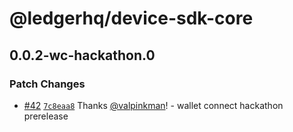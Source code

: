# @ledgerhq/device-sdk-core

## 0.0.2-wc-hackathon.0

### Patch Changes

- [#42](https://github.com/LedgerHQ/device-sdk-ts/pull/42) [`7c8eaa8`](https://github.com/LedgerHQ/device-sdk-ts/commit/7c8eaa89a3600e0c222e65e77a719154777c6f0b) Thanks [@valpinkman](https://github.com/valpinkman)! - wallet connect hackathon prerelease
